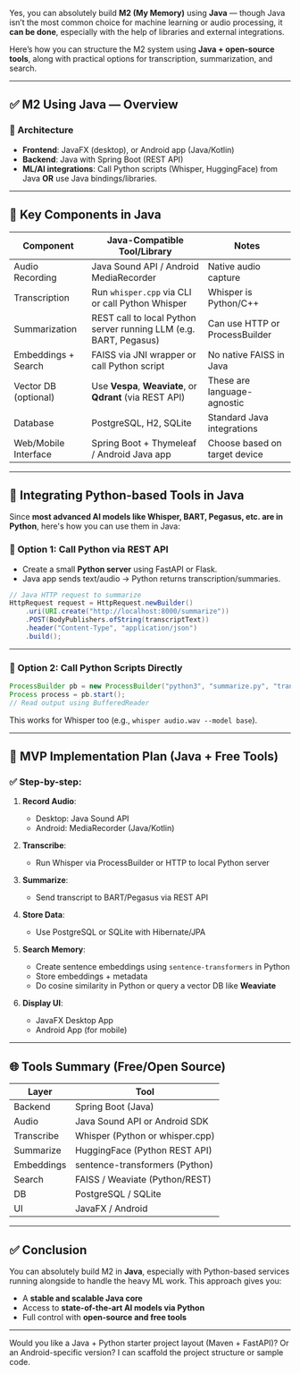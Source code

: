 Yes, you can absolutely build **M2 (My Memory)** using **Java** — though Java isn’t the most common choice for machine learning or audio processing, it **can be done**, especially with the help of libraries and external integrations.

Here’s how you can structure the M2 system using **Java + open-source tools**, along with practical options for transcription, summarization, and search.

---

## ✅ M2 Using Java — Overview

### 🔸 Architecture

* **Frontend**: JavaFX (desktop), or Android app (Java/Kotlin)
* **Backend**: Java with Spring Boot (REST API)
* **ML/AI integrations**: Call Python scripts (Whisper, HuggingFace) from Java **OR** use Java bindings/libraries.

---

## 🧱 Key Components in Java

| Component            | Java-Compatible Tool/Library                                      | Notes                          |
| -------------------- | ----------------------------------------------------------------- | ------------------------------ |
| Audio Recording      | Java Sound API / Android MediaRecorder                            | Native audio capture           |
| Transcription        | Run `whisper.cpp` via CLI or call Python Whisper                  | Whisper is Python/C++          |
| Summarization        | REST call to local Python server running LLM (e.g. BART, Pegasus) | Can use HTTP or ProcessBuilder |
| Embeddings + Search  | FAISS via JNI wrapper or call Python script                       | No native FAISS in Java        |
| Vector DB (optional) | Use **Vespa**, **Weaviate**, or **Qdrant** (via REST API)         | These are language-agnostic    |
| Database             | PostgreSQL, H2, SQLite                                            | Standard Java integrations     |
| Web/Mobile Interface | Spring Boot + Thymeleaf / Android Java app                        | Choose based on target device  |

---

## 🧠 Integrating Python-based Tools in Java

Since **most advanced AI models like Whisper, BART, Pegasus, etc. are in Python**, here's how you can use them in Java:

### 🔁 Option 1: Call Python via REST API

* Create a small **Python server** using FastAPI or Flask.
* Java app sends text/audio → Python returns transcription/summaries.

```java
// Java HTTP request to summarize
HttpRequest request = HttpRequest.newBuilder()
    .uri(URI.create("http://localhost:8000/summarize"))
    .POST(BodyPublishers.ofString(transcriptText))
    .header("Content-Type", "application/json")
    .build();
```

---

### 🔁 Option 2: Call Python Scripts Directly

```java
ProcessBuilder pb = new ProcessBuilder("python3", "summarize.py", "transcript.txt");
Process process = pb.start();
// Read output using BufferedReader
```

This works for Whisper too (e.g., `whisper audio.wav --model base`).

---

## 🚀 MVP Implementation Plan (Java + Free Tools)

### ✅ Step-by-step:

1. **Record Audio**:

   * Desktop: Java Sound API
   * Android: MediaRecorder (Java/Kotlin)

2. **Transcribe**:

   * Run Whisper via ProcessBuilder or HTTP to local Python server

3. **Summarize**:

   * Send transcript to BART/Pegasus via REST API

4. **Store Data**:

   * Use PostgreSQL or SQLite with Hibernate/JPA

5. **Search Memory**:

   * Create sentence embeddings using `sentence-transformers` in Python
   * Store embeddings + metadata
   * Do cosine similarity in Python or query a vector DB like **Weaviate**

6. **Display UI**:

   * JavaFX Desktop App
   * Android App (for mobile)

---

## 🌐 Tools Summary (Free/Open Source)

| Layer      | Tool                            |
| ---------- | ------------------------------- |
| Backend    | Spring Boot (Java)              |
| Audio      | Java Sound API or Android SDK   |
| Transcribe | Whisper (Python or whisper.cpp) |
| Summarize  | HuggingFace (Python REST API)   |
| Embeddings | sentence-transformers (Python)  |
| Search     | FAISS / Weaviate (Python/REST)  |
| DB         | PostgreSQL / SQLite             |
| UI         | JavaFX / Android                |

---

## ✅ Conclusion

You can absolutely build M2 in **Java**, especially with Python-based services running alongside to handle the heavy ML work. This approach gives you:

* A **stable and scalable Java core**
* Access to **state-of-the-art AI models via Python**
* Full control with **open-source and free tools**

---

Would you like a Java + Python starter project layout (Maven + FastAPI)? Or an Android-specific version? I can scaffold the project structure or sample code.

